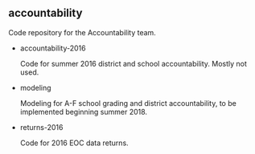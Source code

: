## accountability

Code repository for the Accountability team.

* accountability-2016

    Code for summer 2016 district and school accountability. Mostly not used.

* modeling

    Modeling for A-F school grading and district accountability, to be implemented beginning summer 2018.

* returns-2016

    Code for 2016 EOC data returns.
